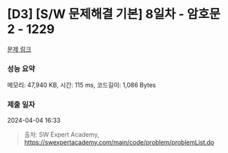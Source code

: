 # [D3] [S/W 문제해결 기본] 8일차 - 암호문2 - 1229 

[문제 링크](https://swexpertacademy.com/main/code/problem/problemDetail.do?contestProbId=AV14yIsqAHYCFAYD) 

### 성능 요약

메모리: 47,940 KB, 시간: 115 ms, 코드길이: 1,086 Bytes

### 제출 일자

2024-04-04 16:33



> 출처: SW Expert Academy, https://swexpertacademy.com/main/code/problem/problemList.do